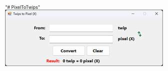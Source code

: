 "# PixelToTwips" 
![Screenshot](https://raw.githubusercontent.com/carlesneo70/PixelToTwips/main/Screenshot/Screenshot%202023-09-19%20101440.png)

